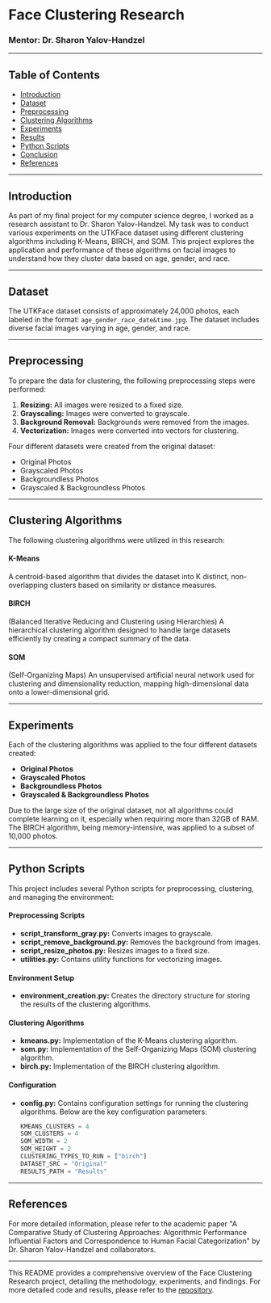 # Face Clustering Research

### Mentor: Dr. Sharon Yalov-Handzel

---

## Table of Contents
- [Introduction](#introduction)
- [Dataset](#dataset)
- [Preprocessing](#preprocessing)
- [Clustering Algorithms](#clustering-algorithms)
- [Experiments](#experiments)
- [Results](#results)
- [Python Scripts](#python-scripts)
- [Conclusion](#conclusion)
- [References](#references)

---

## Introduction
As part of my final project for my computer science degree, I worked as a research assistant to Dr. Sharon Yalov-Handzel. My task was to conduct various experiments on the UTKFace dataset using different clustering algorithms including K-Means, BIRCH, and SOM. This project explores the application and performance of these algorithms on facial images to understand how they cluster data based on age, gender, and race.

---

## Dataset
The UTKFace dataset consists of approximately 24,000 photos, each labeled in the format: `age_gender_race_date&time.jpg`. The dataset includes diverse facial images varying in age, gender, and race.

---

## Preprocessing
To prepare the data for clustering, the following preprocessing steps were performed:

1. **Resizing:** All images were resized to a fixed size.
2. **Grayscaling:** Images were converted to grayscale.
3. **Background Removal:** Backgrounds were removed from the images.
4. **Vectorization:** Images were converted into vectors for clustering.

Four different datasets were created from the original dataset:
- Original Photos
- Grayscaled Photos
- Backgroundless Photos
- Grayscaled & Backgroundless Photos

---

## Clustering Algorithms
The following clustering algorithms were utilized in this research:

#### K-Means
A centroid-based algorithm that divides the dataset into K distinct, non-overlapping clusters based on similarity or distance measures.

#### BIRCH
(Balanced Iterative Reducing and Clustering using Hierarchies) A hierarchical clustering algorithm designed to handle large datasets efficiently by creating a compact summary of the data.

#### SOM
(Self-Organizing Maps) An unsupervised artificial neural network used for clustering and dimensionality reduction, mapping high-dimensional data onto a lower-dimensional grid.

---

## Experiments
Each of the clustering algorithms was applied to the four different datasets created:

- **Original Photos**
- **Grayscaled Photos**
- **Backgroundless Photos**
- **Grayscaled & Backgroundless Photos**

Due to the large size of the original dataset, not all algorithms could complete learning on it, especially when requiring more than 32GB of RAM. The BIRCH algorithm, being memory-intensive, was applied to a subset of 10,000 photos.

---
## Python Scripts
This project includes several Python scripts for preprocessing, clustering, and managing the environment:

#### Preprocessing Scripts
- **script_transform_gray.py:** Converts images to grayscale.
- **script_remove_background.py:** Removes the background from images.
- **script_resize_photos.py:** Resizes images to a fixed size.
- **utilities.py:** Contains utility functions for vectorizing images.

#### Environment Setup
- **environment_creation.py:** Creates the directory structure for storing the results of the clustering algorithms.

#### Clustering Algorithms
- **kmeans.py:** Implementation of the K-Means clustering algorithm.
- **som.py:** Implementation of the Self-Organizing Maps (SOM) clustering algorithm.
- **birch.py:** Implementation of the BIRCH clustering algorithm.


#### Configuration
- **config.py:** Contains configuration settings for running the clustering algorithms. Below are the key configuration parameters:
  ```python BIRCH_CLUSTERS = 4
  KMEANS_CLUSTERS = 4
  SOM_CLUSTERS = 4
  SOM_WIDTH = 2
  SOM_HEIGHT = 2
  CLUSTERING_TYPES_TO_RUN = ["birch"] 
  DATASET_SRC = "Original"
  RESULTS_PATH = "Results"

---

## References
For more detailed information, please refer to the academic paper "A Comparative Study of Clustering Approaches: Algorithmic Performance Influential Factors and Correspondence to Human Facial Categorization" by Dr. Sharon Yalov-Handzel and collaborators.

---

This README provides a comprehensive overview of the Face Clustering Research project, detailing the methodology, experiments, and findings. For more detailed code and results, please refer to the [repository](https://github.com/yourusername/face-clustering-research).
